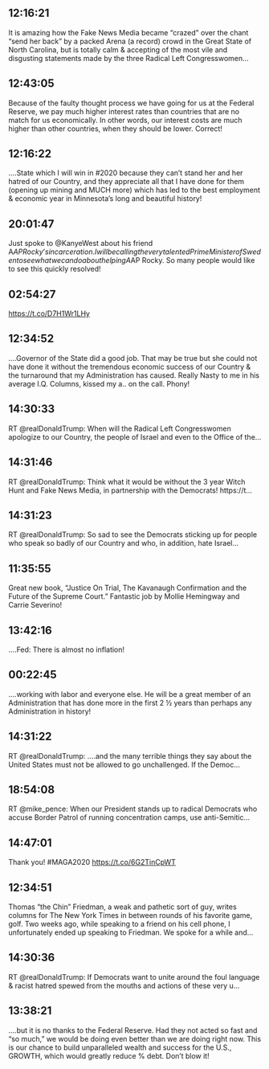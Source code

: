 ## 12:16:21
It is amazing how the Fake News Media became “crazed” over the chant “send her back” by a packed Arena (a record) crowd in the Great State of North Carolina, but is totally calm &amp; accepting of the most vile and disgusting statements made by the three Radical Left Congresswomen...
## 12:43:05
Because of the faulty thought process we have going for us at the Federal Reserve, we pay much higher interest rates than countries that are no match for us economically. In other words, our interest costs are much higher than other countries, when they should be lower. Correct!
## 12:16:22
....State which I will win in #2020 because they can’t stand her and her hatred of our Country, and they appreciate all that I have done for them (opening up mining and MUCH more) which has led to the best employment &amp; economic year in Minnesota’s long and beautiful history!
## 20:01:47
Just spoke to @KanyeWest about his friend A$AP Rocky’s incarceration. I will be calling the very talented Prime Minister of Sweden to see what we can do about helping A$AP Rocky. So many people would like to see this quickly resolved!
## 02:54:27
https://t.co/D7H1Wr1LHy
## 12:34:52
....Governor of the State did a good  job. That may be true but she could not have done it without the tremendous economic success of our Country &amp; the turnaround that my Administration has caused. Really Nasty to me in his average I.Q. Columns, kissed my a.. on the call. Phony!
## 14:30:33
RT @realDonaldTrump: When will the Radical Left Congresswomen apologize to our Country, the people of Israel and even to the Office of the…
## 14:31:46
RT @realDonaldTrump: Think what it would be without the 3 year Witch Hunt and Fake News Media, in partnership with the Democrats! https://t…
## 14:31:23
RT @realDonaldTrump: So sad to see the Democrats sticking up for people who speak so badly of our Country and who, in addition, hate Israel…
## 11:35:55
Great new book, “Justice On Trial, The Kavanaugh Confirmation and the Future of the Supreme Court.” Fantastic job by Mollie Hemingway and Carrie Severino!
## 13:42:16
....Fed: There is almost no inflation!
## 00:22:45
....working with labor and everyone else. He will be a great member of an Administration that has done more in the first 2 ½ years than perhaps any Administration in history!
## 14:31:22
RT @realDonaldTrump: ....and the many terrible things they say about the United States must not be allowed to go unchallenged. If the Democ…
## 18:54:08
RT @mike_pence: When our President stands up to radical Democrats who accuse Border Patrol of running concentration camps, use anti-Semitic…
## 14:47:01
Thank you! #MAGA2020 https://t.co/6G2TinCpWT
## 12:34:51
Thomas “the Chin” Friedman, a weak and pathetic sort of guy, writes columns for The New York Times in between rounds of his favorite game, golf. Two weeks ago, while speaking to a friend on his cell phone, I unfortunately ended up speaking to Friedman. We spoke for a while and...
## 14:30:36
RT @realDonaldTrump: If Democrats want to unite around the foul language &amp; racist hatred spewed from the mouths and actions of these very u…
## 13:38:21
....but it is no thanks to the Federal Reserve. Had they not acted so fast and “so much,” we would be doing even better than we are doing right now. This is our chance to build unparalleled wealth and success for the U.S., GROWTH, which would greatly reduce % debt. Don’t blow it!
